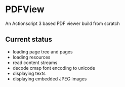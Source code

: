 # PDFView
An  Actionscript 3 based PDF viewer build from scratch

## Current status

- loading page tree and pages
- loading resources
- read content streams
- decode cmap font encoding to unicode
- displaying texts
- displaying embedded JPEG images
